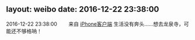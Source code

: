 layout: weibo
date: 2016-12-22 23:38:00
---
<meta name="referrer" content="no-referrer" />

2016-12-22 23:38:00  &nbsp;&nbsp;&nbsp;&nbsp;&nbsp;&nbsp; 来自 <a href="http://app.weibo.com/t/feed/9ksdit" rel="nofollow">iPhone客户端</a>
生活没有奔头……想去龙泉寺，可能还不够格呐！ ​​​
